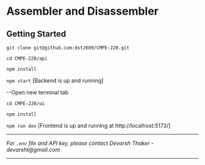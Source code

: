 # Assembler and Disassembler

## Getting Started

`git clone git@github.com:dst2609/CMPE-220.git`

`cd CMPE-220/api`

`npm install`

`npm start` [Backend is up and running]

--Open new terminal tab

`cd CMPE-220/ui`

`npm install`

`npm run dev` [Frontend is up and running at http://localhost:5173/]

---

_For `.env` file and API key, please contact Devarsh Thaker - devarsht@gmail.com_

---
